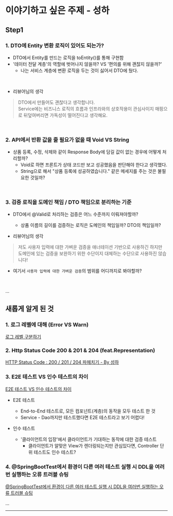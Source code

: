 # 이야기하고 싶은 주제 - 성하

## Step1

### 1. DTO에 Entity 변환 로직이 있어도 되는가?
* DTO에서 Entity를 만드는 로직을 toEntity()를 통해 구현함
* '데이터 전달 계층'의 역할에 벗어나지 않을까? VS '편의를 위해 괜찮지 않을까?'
    * 나는 서비스 계층에 변환 로직을 두는 것이 싫어서 DTO에 뒀다.

<br>

* 리뷰어님의 생각
> DTO에서 만들어도 괜찮다고 생각합니다. <br>
> Service에는 비즈니스 로직의 흐름과 인프라와의 상호작용이 관심사이지 매핑으로 뒤덮여버리면 가독성이 떨어진다고 생각해요.

<br>

### 2. API에서 반환 값을 줄 필요가 없을 때 Void VS String
* 상품 등록, 수정, 삭제와 같이 Response Body에 담길 값이 없는 경우에 어떻게 처리할까?
    * Void로 하면 프론트가 상태 코드만 보고 성공했음을 판단해야 한다고 생각했다.
    * String으로 해서 "상품 등록에 성공하였습니다." 같은 메세지를 주는 것은 불필요한 것일까?

<br>

### 3. 검증 로직을 도메인 책임 / DTO 책임으로 분리하는 기준
* DTO에서 @Valid로 처리하는 검증은 어느 수준까지 이뤄져야할까?
    * 상품 이름의 길이를 검증하는 로직은 도메인의 책임일까? DTO의 책임일까?

* 리뷰어님의 생각
> 저도 사용자 입력에 대한 가벼운 검증을 애너테이션 기반으로 사용하긴 하지만 도메인에 있는 검증을 보완하기 위한 수단이지 대체하는 수단으로 사용하진 않습니다!

* 여기서 `사용자 입력에 대한 가벼운 검증`의 범위를 어디까지로 봐야할까?

<br>

...


## 새롭게 알게 된 것

### 1. 로그 레벨에 대해 (Error VS Warn)
[로그 레벨 구분하기](https://jojoldu.tistory.com/712)

### 2. Http Status Code 200 & 201 & 204 (feat.Representation)
[HTTP Status Code : 200 / 201 / 204 파헤치기 - By 성하](https://prolog.techcourse.co.kr/studylogs/3346)

### 3. E2E 테스트 VS 인수 테스트의 차이
[E2E 테스트 VS 인수 테스트의 차이](https://hyeon9mak.github.io/acceptance-test-vs-e2e-test/)

* E2E 테스트
    * End-to-End 테스트로, 모든 컴포넌트(계층)의 동작을 모두 테스트 한 것
    * Service - Dao까지만 테스트했다면 E2E 테스트라고 보기 어렵다!

* 인수 테스트
    * '클라이언트의 입장'에서 클라이언트가 기대하는 동작에 대한 검증 테스트
        * 클라이언트가 알맞은 View가 렌더링되는지만 관심있다면, Controller 단위 테스트도 인수 테스트?

### 4. @SpringBootTest에서 환경이 다른 여러 테스트 실행 시 DDL을 여러번 실행하는 오류 트러블 슈팅
[@SpringBootTest에서 환경이 다른 여러 테스트 실행 시 DDL을 여러번 실행하는 오류 트러블 슈팅](https://ksh-coding.tistory.com/95)

...


---
